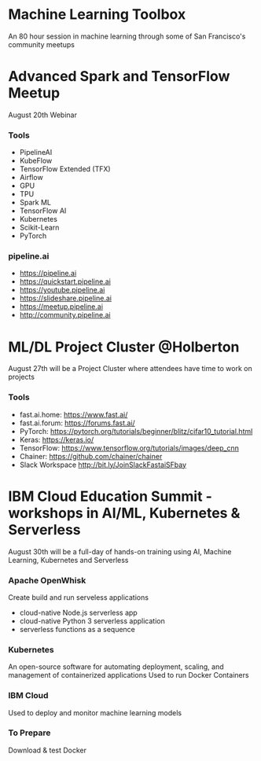 # Machine Learning Toolbox
An 80 hour session in machine learning through some of San Francisco's community meetups 

# Advanced Spark and TensorFlow Meetup
August 20th Webinar 

### Tools
- PipelineAI
- KubeFlow
- TensorFlow Extended (TFX)
- Airflow
- GPU
- TPU
- Spark ML
- TensorFlow AI
- Kubernetes
- Scikit-Learn
- PyTorch

### pipeline.ai
- https://pipeline.ai
- https://quickstart.pipeline.ai
- https://youtube.pipeline.ai
- https://slideshare.pipeline.ai
- https://meetup.pipeline.ai
- http://community.pipeline.ai

# ML/DL Project Cluster @Holberton 
August 27th will be a Project Cluster where attendees have time to work on projects

### Tools

- fast.ai.home:		https://www.fast.ai/
- fast.ai.forum: 	https://forums.fast.ai/
- PyTorch: 			https://pytorch.org/tutorials/beginner/blitz/cifar10_tutorial.html
- Keras: 			https://keras.io/
- TensorFlow: 		https://www.tensorflow.org/tutorials/images/deep_cnn
- Chainer: 			https://github.com/chainer/chainer
- Slack Workspace 	http://bit.ly/JoinSlackFastaiSFbay

# IBM Cloud Education Summit - workshops in AI/ML, Kubernetes & Serverless
August 30th will be a full-day of hands-on training using AI, Machine Learning, Kubernetes and Serverless

### Apache OpenWhisk
Create build and run serveless applications
- cloud-native Node.js serverless app
- cloud-native Python 3 serverless application
- serverless functions as a sequence


### Kubernetes
An open-source software for automating deployment, scaling, and management of containerized applications
Used to run Docker Containers

### IBM Cloud
Used to deploy and monitor machine learning models

### To Prepare
Download & test Docker

